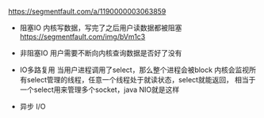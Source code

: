 https://segmentfault.com/a/1190000003063859
- 阻塞IO
    内核写数据，写完了之后用户读数据都被阻塞
    https://segmentfault.com/img/bVm1c3
- 非阻塞IO
    用户需要不断向内核查询数据是否好了没有
- IO多路复用
    当用户进程调用了select，那么整个进程会被block
    内核会监视所有select管理的线程，任意一个线程处于就读状态，select就能返回，
    相当于一个select用来管理多个socket，java NIO就是这样
    
-   异步 I/O
    